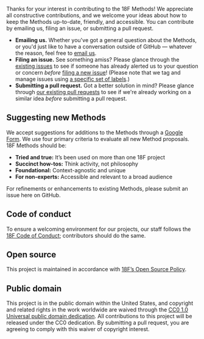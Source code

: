 Thanks for your interest in contributing to the 18F Methods! We appreciate all constructive contributions, and we welcome your ideas about how to keep the Methods up-to-date, friendly, and accessible. You can contribute by emailing us, filing an issue, or submitting a pull request.

- **Emailing us.** Whether you've got a general question about the Methods, or you'd just like to have a conversation outside of GitHub — whatever the reason, feel free to [email us](mailto:18f-research@gsa.gov).
- **Filing an issue.** See something amiss? Please glance through the [existing issues](https://github.com/18f/methods/issues) to see if someone has already alerted us to your question or concern *before* [filing a new issue](https://github.com/18F/methods/issues/new)! (Please note that we tag and manage issues using [a specific set of labels](https://github.com/18F/methods/wiki/labels).)
- **Submitting a pull request.** Got a better solution in mind? Please glance through [our existing pull requests](https://github.com/18f/methods/pulls) to see if we're already working on a similar idea *before* submitting a pull request.

## Suggesting new Methods
We accept suggestions for additions to the Methods through a [Google Form](https://docs.google.com/forms/d/e/1FAIpQLSdnW3KyP3j6EkrwKeMQ2v9n_rQRJVn7xm_5aNpyXG5w4UtEEA/viewform?usp=sf_link). We use four primary criteria to evaluate all new Method proposals. 
18F Methods should be:
* **Tried and true:** It’s been used on more than one 18F project 
* **Succinct how-tos:** Think activity, not philosophy
* **Foundational:** Context-agnostic and unique
* **For non-experts:** Accessible and relevant to a broad audience

For refinements or enhancements to existing Methods, please submit an issue here on GitHub.

## Code of conduct
To ensure a welcoming environment for our projects, our staff follows the [18F Code of Conduct](https://github.com/18F/code-of-conduct/blob/master/code-of-conduct.md); contributors should do the same.

## Open source
This project is maintained in accordance with [18F’s Open Source Policy]( https://github.com/18f/open-source-policy).

## Public domain
This project is in the public domain within the United States, and copyright and related rights in the work worldwide are waived through the [CC0 1.0 Universal public domain dedication](https://creativecommons.org/publicdomain/zero/1.0/).
All contributions to this project will be released under the CC0 dedication. By submitting a pull request, you are agreeing to comply with this waiver of copyright interest.
